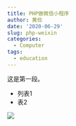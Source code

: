 ```yaml
---
title: PHP做微信小程序
author: 黄俭
date: '2020-06-29'
slug: php-weixin
categories:
  - Computer
tags:
  - education
---
```


这是第一段。

 - 列表1
 - 表2
 
![](/post/2020-06-29-php-weixin_files/李瑞雪-1.jpg)